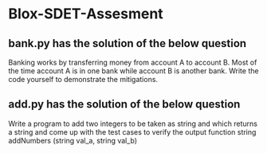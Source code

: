 # Blox-SDET-Assesment

## bank.py  has the solution of the below question 

Banking works by transferring money from account A to account B. Most of the time
account A is in one bank while account B is another bank.
Write the code yourself to demonstrate the mitigations.

## add.py has the solution of the below question

Write a program to add two integers to be taken as string and which returns a string
and come up with the test cases to verify the output
function string addNumbers (string val_a, string val_b)


